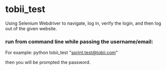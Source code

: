 # tobii_test
Using Selenium Webdriver to navigate, log in, verify the login, and then log out of the given website. 


### run from command line while passing the username/email: 

For example: python tobii_test "sprint.test@tobii.com"

then you will be prompted the password. 
